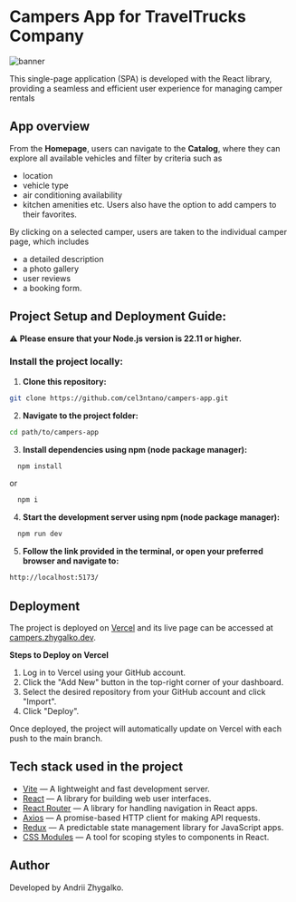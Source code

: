 # Campers App for TravelTrucks Company

![banner](https://repository-images.githubusercontent.com/895317136/eaf6bb2c-60d6-4375-9f26-841e0b948579)

This single-page application (SPA) is developed with the React library, providing a seamless and efficient user experience for managing camper rentals

## App overview

From the **Homepage**, users can navigate to the **Catalog**, where they can explore all available vehicles and filter by criteria such as

- location
- vehicle type
- air conditioning availability
- kitchen amenities etc.
  Users also have the option to add campers to their favorites.

By clicking on a selected camper, users are taken to the individual camper page, which includes

- a detailed description
- a photo gallery
- user reviews
- a booking form.

## Project Setup and Deployment Guide:

⚠️ **Please ensure that your Node.js version is 22.11 or higher.**

### Install the project locally:

1. **Clone this repository:**

```bash
git clone https://github.com/cel3ntano/campers-app.git
```

2. **Navigate to the project folder:**

```bash
cd path/to/campers-app
```

3. **Install dependencies using npm (node package manager):**

```bash
  npm install
```

or

```bash
  npm i
```

4. **Start the development server using npm (node package manager):**

```bash
  npm run dev
```

5. **Follow the link provided in the terminal, or open your preferred browser and navigate to:**

```bash
http://localhost:5173/
```

## Deployment

The project is deployed on [Vercel](https://vercel.com) and its live page can be accessed at
[campers.zhygalko.dev](https://campers.zhygalko.dev/).

**Steps to Deploy on Vercel**

1. Log in to Vercel using your GitHub account.
2. Click the "Add New" button in the top-right corner of your dashboard.
3. Select the desired repository from your GitHub account and click "Import".
4. Click "Deploy".

Once deployed, the project will automatically update on Vercel with each push to the main branch.

## Tech stack used in the project

- [Vite](https://vite.dev/) — A lightweight and fast development server.
- [React](https://react.dev/) — A library for building web user interfaces.
- [React Router](https://reactrouter.com/en/main) — A library for handling navigation in React apps.
- [Axios](https://axios-http.com/docs/intro) — A promise-based HTTP client for making API requests.
- [Redux](https://redux.js.org/) — A predictable state management library for JavaScript apps.
- [CSS Modules](https://github.com/css-modules/css-modules/) — A tool for scoping styles to components in React.

## Author

Developed by Andrii Zhygalko.
